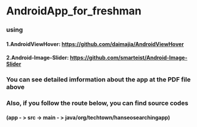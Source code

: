 # AndroidApp_for_freshman

### using
#### 1.AndroidViewHover: https://github.com/daimajia/AndroidViewHover
#### 2.Android-Image-Slider: https://github.com/smarteist/Android-Image-Slider


### You can see detailed imformation about the app at the PDF file above

### Also, if you follow the route below, you can find source codes
#### (app - > src -> main - > java/org/techtown/hanseosearchingapp)
